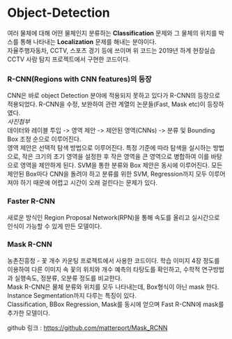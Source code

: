 # Object-Detection  
여러 물체에 대해 어떤 물체인지 분류하는 **Classification** 문제와 그 물체의 위치를 박스를 통해 나타내는 **Localization** 문제를 해내는 분야이다.  
자율주행자동차, CCTV, 스포츠 경기 등에 쓰이며 위 코드는 2019년 하계 현장실습 CCTV 사람 탐지 프로젝트에서 구현한 코드이다.  

### R-CNN(Regions with CNN features)의 등장
CNN은 바로 object Detection 분야에 적용되지 못하고 있다가 R-CNN의 등장으로 적용되었다. R-CNN을 수정, 보완하여 관련 계열의 논문들(Fast, Mask etc)이 등장하였다.  
*사진첨부*  
데이터와 레이블 투입 -> 영역 제안 -> 제안된 영역(CNNs) -> 분류 및 Bounding Box 조정 순으로 이루어진다.  
영역 제안은 선택적 탐색 방법으로 이루어진다. 특정 기준에 따라 탐색을 실시하는 방법으로, 작은 크기의 초기 영역을 설정한 후 작은 영역을 큰 영역으로 병합하여 이를 바탕으로 영역을 제안하게 된다. SVM을 통한 분류와 Box 제안은 동시에 이루어진다. 
모든 제안된 Box마다 CNN을 돌려야 하고 분류를 위한 SVM, Regression까지 모두 이루어져야 하기 때문에 어렵고 시간이 오래 걸린다는 문제가 있다.

### Faster R-CNN  
새로운 방식인 Region Proposal Network(RPN)을 통해 속도를 올리고 실시간으로 인식이 가능할 수 있게 만든 모델이다. 



### Mask R-CNN

농촌진흥청 - 꽃 개수 카운팅 프로젝트에서 사용한 코드이다. 학습 이미지 4장 정도를 이용하여 다른 이미지 속 꽃의 위치와 개수 예측의 타탕도를 확인하고, 수학적 연구방법과 실행속도, 정분류, 오분류 정도를 비교한다.   
Mask R-CNN은 물체 분류와 위치를 모두 나타내는데, Box형식이 아닌 mask 한다. Instance Segmentation까지 다루는 특징이 있다.   
Classification, BBox Regression, Mask를 동시에 얻으며 Fast R-CNN에 mask를 추가한 모델이다.  

github 링크 : https://github.com/matterport/Mask_RCNN
